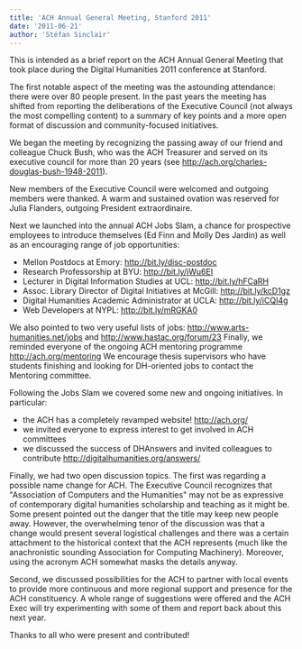 ```yaml
---
title: 'ACH Annual General Meeting, Stanford 2011'
date: '2011-06-21'
author: 'Stéfan Sinclair'
---
```

This is intended as a brief report on the ACH Annual General Meeting that took place during the Digital Humanities 2011 conference at Stanford.

The first notable aspect of the meeting was the astounding attendance: there were over 80 people present. In the past years the meeting has shifted from reporting the deliberations of the Executive Council (not always the most compelling content) to a summary of key points and a more open format of discussion and community-focused initiatives.

We began the meeting by recognizing the passing away of our friend and colleague Chuck Bush, who was the ACH Treasurer and served on its executive council for more than 20 years (see http://ach.org/charles-douglas-bush-1948-2011).

New members of the Executive Council were welcomed and outgoing members were thanked. A warm and sustained ovation was reserved for Julia Flanders, outgoing President extraordinaire.

Next we launched into the annual ACH Jobs Slam, a chance for prospective employees to introduce themselves (Ed Finn and Molly Des Jardin) as well as an encouraging range of job opportunities:

- Mellon Postdocs at Emory: http://bit.ly/disc-postdoc
- Research Professorship at BYU: http://bit.ly/jWu6EI
- Lecturer in Digital Information Studies at UCL: http://bit.ly/hFCaRH
- Assoc. Library Director of Digital Initiatives at McGill: http://bit.ly/kcD1gz
- Digital Humanities Academic Administrator at UCLA: http://bit.ly/iCQI4g
- Web Developers at NYPL: http://bit.ly/mRGKA0

We also pointed to two very useful lists of jobs: http://www.arts-humanities.net/jobs and http://www.hastac.org/forum/23 Finally, we reminded everyone of the ongoing ACH mentoring programme http://ach.org/mentoring We encourage thesis supervisors who have students finishing and looking for DH-oriented jobs to contact the Mentoring committee.

Following the Jobs Slam we covered some new and ongoing initiatives. In particular:

- the ACH has a completely revamped website! http://ach.org/
- we invited everyone to express interest to get involved in ACH committees
- we discussed the success of DHAnswers and invited colleagues to contribute http://digitalhumanities.org/answers/

Finally, we had two open discussion topics. The first was regarding a possible name change for ACH. The Executive Council recognizes that "Association of Computers and the Humanities" may not be as expressive of contemporary digital humanities scholarship and teaching as it might be. Some present pointed out the danger that the title may keep new people away. However, the overwhelming tenor of the discussion was that a change would present several logistical challenges and there was a certain attachment to the historical context that the ACH represents (much like the anachronistic sounding Association for Computing Machinery). Moreover, using the acronym ACH somewhat masks the details anyway.

Second, we discussed possibilities for the ACH to partner with local events to provide more continuous and more regional support and presence for the ACH constituency. A whole range of suggestions were offered and the ACH Exec will try experimenting with some of them and report back about this next year.

Thanks to all who were present and contributed!